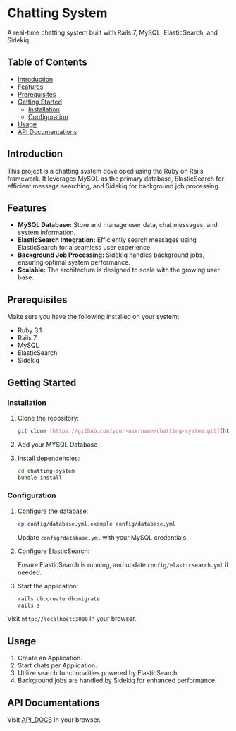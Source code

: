 # Chatting System

A real-time chatting system built with Rails 7, MySQL, ElasticSearch, and Sidekiq.

## Table of Contents

- [Introduction](#introduction)
- [Features](#features)
- [Prerequisites](#prerequisites)
- [Getting Started](#getting-started)
  - [Installation](#installation)
  - [Configuration](#configuration)
- [Usage](#usage)
- [API Documentations](#API-Documentations)


## Introduction

This project is a chatting system developed using the Ruby on Rails framework. It leverages MySQL as the primary database, ElasticSearch for efficient message searching, and Sidekiq for background job processing.

## Features

- **MySQL Database:** Store and manage user data, chat messages, and system information.
- **ElasticSearch Integration:** Efficiently search messages using ElasticSearch for a seamless user experience.
- **Background Job Processing:** Sidekiq handles background jobs, ensuring optimal system performance.
- **Scalable:** The architecture is designed to scale with the growing user base.

## Prerequisites

Make sure you have the following installed on your system:

- Ruby 3.1
- Rails 7
- MySQL
- ElasticSearch
- Sidekiq

## Getting Started

### Installation

1. Clone the repository:

    ```bash
    git clone [https://github.com/your-username/chatting-system.git](https://github.com/Johnsamoel/chatting-systemt.git)
    ```

2. Add your MYSQL Database


3. Install dependencies:

    ```bash
    cd chatting-system
    bundle install
    ```

### Configuration

1. Configure the database:

    ```bash
    cp config/database.yml.example config/database.yml
    ```

    Update `config/database.yml` with your MySQL credentials.

2. Configure ElasticSearch:

    Ensure ElasticSearch is running, and update `config/elasticsearch.yml` if needed.

3. Start the application:

    ```bash
    rails db:create db:migrate
    rails s
    ```

Visit `http://localhost:3000` in your browser.

## Usage

1. Create an Application.
2. Start chats per Application.
3. Utilize search functionalities powered by ElasticSearch.
4. Background jobs are handled by Sidekiq for enhanced performance.



## API Documentations

Visit [API_DOCS](https://documenter.getpostman.com/view/31540918/2s9YkjANf1) in your browser. 
